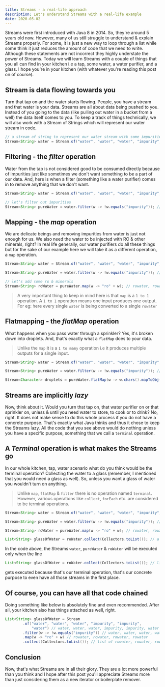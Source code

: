 ```yaml
---
title: Streams - a real-life approach
description: Let's understand Streams with a real-life example
date: 2020-05-02
---
```


Streams were first introduced with Java 8 in 2014. So, they're around 5 years old now. However, many of us still struggle to understand & explain Streams properly. For some, it is just a new way to loop through a list while some think it just reduces the amount of code that we need to write. Although these statements are not incorrect they highly understate the power of Streams. Today we will learn Streams with a couple of things that you all can find in your kitchen i.e a tap, some water, a water purifier, and a glass. I hope you're in your kitchen (with whatever you're reading this post on of course).

## Stream is data flowing towards you

Turn that tap on and the water starts flowing. People, you have a stream and that water is your data. Streams are all about data being pushed to you. Instead of you going to the data (like pulling out water in a bucket from a well) the data itself comes to you. To keep a track of things technically, we will also work with a Stream of Strings which will represent our water stream in code.

```java
// a stream of string to represent our water stream with some impurities in it.
Stream<String> water = Stream.of("water", "water", "water", "impurity", "impurity", "water"); // water, water, water, impurity, impurity, water
```

## Filtering - the _filter_ operation

Water from the tap is not considered good to be consumed directly because of impurities just like sometimes we don't want something to be a part of our data. And, here is when a filter (something like a water purifier) comes in to remove anything that we don't want.

```java
Stream<String> water = Stream.of("water", "water", "water", "impurity", "impurity", "water"); // water, water, water, impurity, impurity, water

// let's filter out impurities
Stream<String> pureWater = water.filter(w -> !w.equals("impurity")); // water, water, water, water
```

## Mapping - the _map_ operation

We are delicate beings and removing impurities from water is just not enough for us. We also need the water to be injected with RO & other minerals, right? In real life generally, our water purifiers do all these things but for the sake of our example here we will take it as a different operation, a `map` operation.

```java
Stream<String> water = Stream.of("water", "water", "water", "impurity", "impurity", "water");

Stream<String> pureWater = water.filter(w -> !w.equals("impurity")); // water, water, water, water

// let's add some ro & minerals
Stream<String> roWater = pureWater.map(w -> "ro" + w); // rowater, rowater, rowater, rowater
```

> A very important thing to keep in mind here is that `map` is a `1 to 1` operation. A `1 to 1` operation means one input produces one output. For eg: here every single `water` is being converted to a single `rowater`

## Flatmapping - the _flatMap_ operation

What happens when you pass water through a sprinkler? Yes, it's broken down into droplets. And, that's exactly what a `flatMap` does to your data.

> Unlike the `map` it is a `1 to many` operation i.e it produces multiple outputs for a single input.

```java
Stream<String> water = Stream.of("water", "water", "water", "impurity", "impurity", "water");

Stream<String> pureWater = water.filter(w -> !w.equals("impurity")); // water, water, water, water

Stream<Character> droplets = pureWater.flatMap(w -> w.chars().mapToObj(d -> (char) d)); // waterwaterwaterwater
```

## Streams are implicitly _lazy_

Now, think about it. Would you turn that tap on, that water purifier on or that sprinkler on, unless & until you need water to store, to cook or to drink? No, right. It does not make sense to do this whole process if you do not have a concrete purpose. That's exactly what Java thinks and thus it chose to keep the Streams lazy. All the code that you see above would do nothing unless you have a specific purpose, something that we call a `terminal` operation.

## A _Terminal_ operation is what makes the Streams go

In our whole kitchen, tap, water scenario what do you think would be the terminal operation? Collecting the water to a glass (remember, I mentioned that you would need a glass as well). So, unless you want a glass of water you wouldn't turn on anything.

> Unlike `map`, `flatMap` & `filter` there is no operation named `terminal`. However, various operations like `collect`, `forEach` etc. are considered to be terminal operations.

```java
Stream<String> water = Stream.of("water", "water", "water", "impurity", "impurity", "water");

Stream<String> pureWater = water.filter(w -> !w.equals("impurity")); // water, water, water, water

Stream<String> roWater = pureWater.map(w -> "ro" + w); // rowater, rowater, rowater, rowater

List<String> glassOfWater = roWater.collect(Collectors.toList()); // a terminal operation which will kick off all the Streams above
```

In the code above, the Streams `water`, `pureWater` & `roWater` will be executed only when the line

```java
List<String> glassOfWater = roWater.collect(Collectors.toList()); // list of rowater, rowater, rowater, rowater
```

gets executed because that's our terminal operation, that's our concrete purpose to even have all those streams in the first place.

## Of course, you can have all that code chained

Doing something like below is absolutely fine and even recommended. After all, your kitchen also has things attached as well, right.

```java
List<String> glassOfWater = Stream
        .of("water", "water", "water", "impurity", "impurity",
            "water") // water, water, water, impurity, impurity, water
        .filter(w -> !w.equals("impurity")) // water, water, water, water
        .map(w -> "ro" + w) // rowater, rowater, rowater, rowater
        .collect(Collectors.toList()); // list of rowater, rowater, rowater, rowater
```

## Conclusion

Now, that's what Streams are in all their glory. They are a lot more powerful than you think and I hope after this post you'll appreciate Streams more than just considering them as a new iterator or boilerplate remover.
